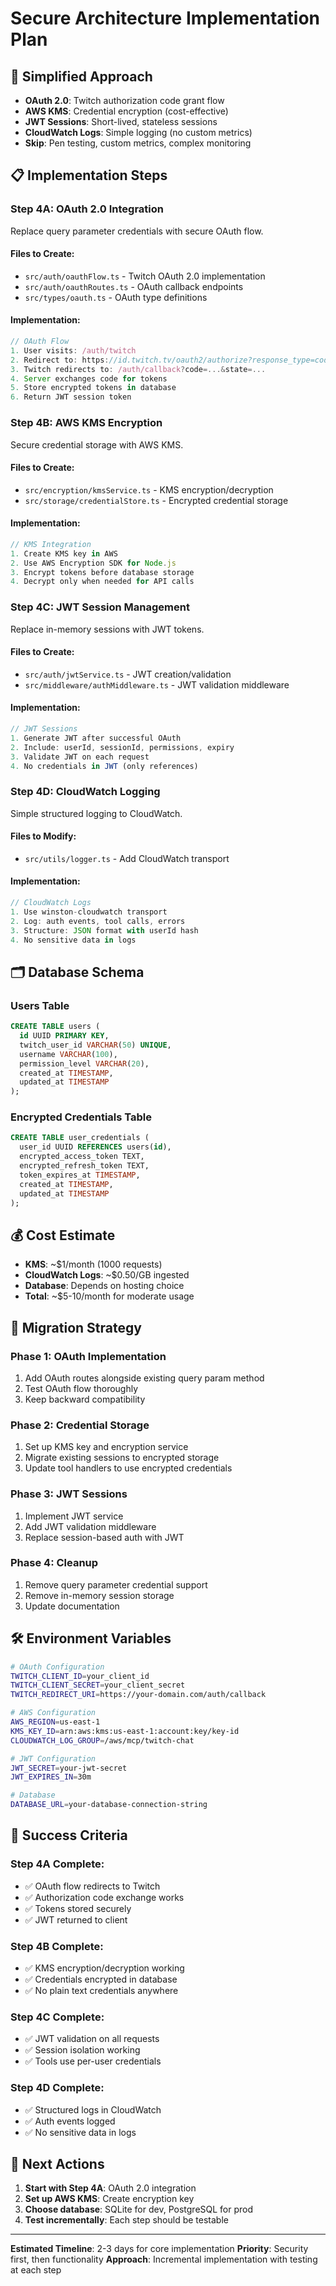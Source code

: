 # Secure Architecture Implementation Plan

## 🎯 **Simplified Approach**
- **OAuth 2.0**: Twitch authorization code grant flow
- **AWS KMS**: Credential encryption (cost-effective)
- **JWT Sessions**: Short-lived, stateless sessions
- **CloudWatch Logs**: Simple logging (no custom metrics)
- **Skip**: Pen testing, custom metrics, complex monitoring

## 📋 **Implementation Steps**

### **Step 4A: OAuth 2.0 Integration**
Replace query parameter credentials with secure OAuth flow.

#### **Files to Create:**
- `src/auth/oauthFlow.ts` - Twitch OAuth 2.0 implementation
- `src/auth/oauthRoutes.ts` - OAuth callback endpoints
- `src/types/oauth.ts` - OAuth type definitions

#### **Implementation:**
```typescript
// OAuth Flow
1. User visits: /auth/twitch
2. Redirect to: https://id.twitch.tv/oauth2/authorize?response_type=code&client_id=...
3. Twitch redirects to: /auth/callback?code=...&state=...
4. Server exchanges code for tokens
5. Store encrypted tokens in database
6. Return JWT session token
```

### **Step 4B: AWS KMS Encryption**
Secure credential storage with AWS KMS.

#### **Files to Create:**
- `src/encryption/kmsService.ts` - KMS encryption/decryption
- `src/storage/credentialStore.ts` - Encrypted credential storage

#### **Implementation:**
```typescript
// KMS Integration
1. Create KMS key in AWS
2. Use AWS Encryption SDK for Node.js
3. Encrypt tokens before database storage
4. Decrypt only when needed for API calls
```

### **Step 4C: JWT Session Management**
Replace in-memory sessions with JWT tokens.

#### **Files to Create:**
- `src/auth/jwtService.ts` - JWT creation/validation
- `src/middleware/authMiddleware.ts` - JWT validation middleware

#### **Implementation:**
```typescript
// JWT Sessions
1. Generate JWT after successful OAuth
2. Include: userId, sessionId, permissions, expiry
3. Validate JWT on each request
4. No credentials in JWT (only references)
```

### **Step 4D: CloudWatch Logging**
Simple structured logging to CloudWatch.

#### **Files to Modify:**
- `src/utils/logger.ts` - Add CloudWatch transport

#### **Implementation:**
```typescript
// CloudWatch Logs
1. Use winston-cloudwatch transport
2. Log: auth events, tool calls, errors
3. Structure: JSON format with userId hash
4. No sensitive data in logs
```

## 🗂️ **Database Schema**

### **Users Table**
```sql
CREATE TABLE users (
  id UUID PRIMARY KEY,
  twitch_user_id VARCHAR(50) UNIQUE,
  username VARCHAR(100),
  permission_level VARCHAR(20),
  created_at TIMESTAMP,
  updated_at TIMESTAMP
);
```

### **Encrypted Credentials Table**
```sql
CREATE TABLE user_credentials (
  user_id UUID REFERENCES users(id),
  encrypted_access_token TEXT,
  encrypted_refresh_token TEXT,
  token_expires_at TIMESTAMP,
  created_at TIMESTAMP,
  updated_at TIMESTAMP
);
```

## 💰 **Cost Estimate**
- **KMS**: ~$1/month (1000 requests)
- **CloudWatch Logs**: ~$0.50/GB ingested
- **Database**: Depends on hosting choice
- **Total**: ~$5-10/month for moderate usage

## 🔄 **Migration Strategy**

### **Phase 1: OAuth Implementation**
1. Add OAuth routes alongside existing query param method
2. Test OAuth flow thoroughly
3. Keep backward compatibility

### **Phase 2: Credential Storage**
1. Set up KMS key and encryption service
2. Migrate existing sessions to encrypted storage
3. Update tool handlers to use encrypted credentials

### **Phase 3: JWT Sessions**
1. Implement JWT service
2. Add JWT validation middleware
3. Replace session-based auth with JWT

### **Phase 4: Cleanup**
1. Remove query parameter credential support
2. Remove in-memory session storage
3. Update documentation

## 🛠️ **Environment Variables**

```bash
# OAuth Configuration
TWITCH_CLIENT_ID=your_client_id
TWITCH_CLIENT_SECRET=your_client_secret
TWITCH_REDIRECT_URI=https://your-domain.com/auth/callback

# AWS Configuration
AWS_REGION=us-east-1
KMS_KEY_ID=arn:aws:kms:us-east-1:account:key/key-id
CLOUDWATCH_LOG_GROUP=/aws/mcp/twitch-chat

# JWT Configuration
JWT_SECRET=your-jwt-secret
JWT_EXPIRES_IN=30m

# Database
DATABASE_URL=your-database-connection-string
```

## 🎯 **Success Criteria**

### **Step 4A Complete:**
- ✅ OAuth flow redirects to Twitch
- ✅ Authorization code exchange works
- ✅ Tokens stored securely
- ✅ JWT returned to client

### **Step 4B Complete:**
- ✅ KMS encryption/decryption working
- ✅ Credentials encrypted in database
- ✅ No plain text credentials anywhere

### **Step 4C Complete:**
- ✅ JWT validation on all requests
- ✅ Session isolation working
- ✅ Tools use per-user credentials

### **Step 4D Complete:**
- ✅ Structured logs in CloudWatch
- ✅ Auth events logged
- ✅ No sensitive data in logs

## 📝 **Next Actions**

1. **Start with Step 4A**: OAuth 2.0 integration
2. **Set up AWS KMS**: Create encryption key
3. **Choose database**: SQLite for dev, PostgreSQL for prod
4. **Test incrementally**: Each step should be testable

---

**Estimated Timeline**: 2-3 days for core implementation
**Priority**: Security first, then functionality
**Approach**: Incremental implementation with testing at each step
